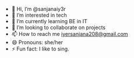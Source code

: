 - 👋 Hi, I’m @sanjanaiy3r
- 👀 I’m interested in tech
- 🌱 I’m currently learning BE in IT
- 💞️ I’m looking to collaborate on projects
- 📫 How to reach me iyersanjana208@gmail.com
- 😄 Pronouns: she/her
- ⚡ Fun fact: I like to sing. 

<!---
sanjanaiy3r/sanjanaiy3r is a ✨ special ✨ repository because its `README.md` (this file) appears on your GitHub profile.
You can click the Preview link to take a look at your changes.
--->
